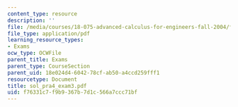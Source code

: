 ```yaml
---
content_type: resource
description: ''
file: /media/courses/18-075-advanced-calculus-for-engineers-fall-2004/f76331c7f9b9367b7d1c566a7ccc71bf_sol_pra4_exam3.pdf
file_type: application/pdf
learning_resource_types:
- Exams
ocw_type: OCWFile
parent_title: Exams
parent_type: CourseSection
parent_uid: 18e024d4-6042-78cf-ab50-a4ccd259fff1
resourcetype: Document
title: sol_pra4_exam3.pdf
uid: f76331c7-f9b9-367b-7d1c-566a7ccc71bf
---
```

